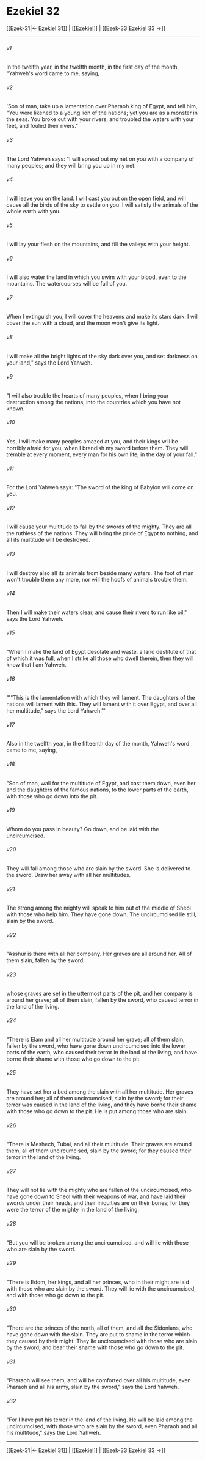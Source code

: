 # Ezekiel 32

[[Ezek-31|← Ezekiel 31]] | [[Ezekiel]] | [[Ezek-33|Ezekiel 33 →]]
***



###### v1 
In the twelfth year, in the twelfth month, in the first day of the month, "Yahweh's word came to me, saying, 

###### v2 
'Son of man, take up a lamentation over Pharaoh king of Egypt, and tell him, "You were likened to a young lion of the nations; yet you are as a monster in the seas. You broke out with your rivers, and troubled the waters with your feet, and fouled their rivers." 

###### v3 
The Lord Yahweh says: "I will spread out my net on you with a company of many peoples; and they will bring you up in my net. 

###### v4 
I will leave you on the land. I will cast you out on the open field, and will cause all the birds of the sky to settle on you. I will satisfy the animals of the whole earth with you. 

###### v5 
I will lay your flesh on the mountains, and fill the valleys with your height. 

###### v6 
I will also water the land in which you swim with your blood, even to the mountains. The watercourses will be full of you. 

###### v7 
When I extinguish you, I will cover the heavens and make its stars dark. I will cover the sun with a cloud, and the moon won't give its light. 

###### v8 
I will make all the bright lights of the sky dark over you, and set darkness on your land," says the Lord Yahweh. 

###### v9 
"I will also trouble the hearts of many peoples, when I bring your destruction among the nations, into the countries which you have not known. 

###### v10 
Yes, I will make many peoples amazed at you, and their kings will be horribly afraid for you, when I brandish my sword before them. They will tremble at every moment, every man for his own life, in the day of your fall." 

###### v11 
For the Lord Yahweh says: "The sword of the king of Babylon will come on you. 

###### v12 
I will cause your multitude to fall by the swords of the mighty. They are all the ruthless of the nations. They will bring the pride of Egypt to nothing, and all its multitude will be destroyed. 

###### v13 
I will destroy also all its animals from beside many waters. The foot of man won't trouble them any more, nor will the hoofs of animals trouble them. 

###### v14 
Then I will make their waters clear, and cause their rivers to run like oil," says the Lord Yahweh. 

###### v15 
"When I make the land of Egypt desolate and waste, a land destitute of that of which it was full, when I strike all those who dwell therein, then they will know that I am Yahweh. 

###### v16 
"'"This is the lamentation with which they will lament. The daughters of the nations will lament with this. They will lament with it over Egypt, and over all her multitude," says the Lord Yahweh.'" 

###### v17 
Also in the twelfth year, in the fifteenth day of the month, Yahweh's word came to me, saying, 

###### v18 
"Son of man, wail for the multitude of Egypt, and cast them down, even her and the daughters of the famous nations, to the lower parts of the earth, with those who go down into the pit. 

###### v19 
Whom do you pass in beauty? Go down, and be laid with the uncircumcised. 

###### v20 
They will fall among those who are slain by the sword. She is delivered to the sword. Draw her away with all her multitudes. 

###### v21 
The strong among the mighty will speak to him out of the middle of Sheol with those who help him. They have gone down. The uncircumcised lie still, slain by the sword. 

###### v22 
"Asshur is there with all her company. Her graves are all around her. All of them slain, fallen by the sword; 

###### v23 
whose graves are set in the uttermost parts of the pit, and her company is around her grave; all of them slain, fallen by the sword, who caused terror in the land of the living. 

###### v24 
"There is Elam and all her multitude around her grave; all of them slain, fallen by the sword, who have gone down uncircumcised into the lower parts of the earth, who caused their terror in the land of the living, and have borne their shame with those who go down to the pit. 

###### v25 
They have set her a bed among the slain with all her multitude. Her graves are around her; all of them uncircumcised, slain by the sword; for their terror was caused in the land of the living, and they have borne their shame with those who go down to the pit. He is put among those who are slain. 

###### v26 
"There is Meshech, Tubal, and all their multitude. Their graves are around them, all of them uncircumcised, slain by the sword; for they caused their terror in the land of the living. 

###### v27 
They will not lie with the mighty who are fallen of the uncircumcised, who have gone down to Sheol with their weapons of war, and have laid their swords under their heads, and their iniquities are on their bones; for they were the terror of the mighty in the land of the living. 

###### v28 
"But you will be broken among the uncircumcised, and will lie with those who are slain by the sword. 

###### v29 
"There is Edom, her kings, and all her princes, who in their might are laid with those who are slain by the sword. They will lie with the uncircumcised, and with those who go down to the pit. 

###### v30 
"There are the princes of the north, all of them, and all the Sidonians, who have gone down with the slain. They are put to shame in the terror which they caused by their might. They lie uncircumcised with those who are slain by the sword, and bear their shame with those who go down to the pit. 

###### v31 
"Pharaoh will see them, and will be comforted over all his multitude, even Pharaoh and all his army, slain by the sword," says the Lord Yahweh. 

###### v32 
"For I have put his terror in the land of the living. He will be laid among the uncircumcised, with those who are slain by the sword, even Pharaoh and all his multitude," says the Lord Yahweh.

***
[[Ezek-31|← Ezekiel 31]] | [[Ezekiel]] | [[Ezek-33|Ezekiel 33 →]]
